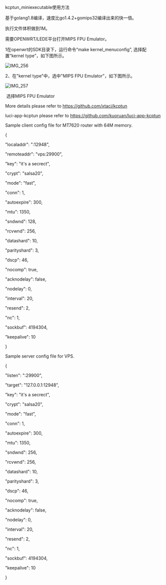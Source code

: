 kcptun\_miniexecutable使用方法

基于golang1.8编译，速度比go1.4.2+gomips32编译出来的快一倍。

执行文件体积做到1M。

需要OPENWRT/LEDE平台打开MIPS FPU Emulator。

1在openwrt的SDK目录下，运行命令“make kernel\_menuconfig”, 选择配置“kernel
type”，如下图所示。

![IMG\_256](media/f61cfb529282a8c70c6b9fa48416b526.png)

2、在"kernel type"中，选中"MIPS FPU Emulator"，如下图所示。

![IMG\_257](media/540582b05c70e76be131db0c371639a2.png)

 选择MIPS FPU Emulator

More details please refer to <https://github.com/xtaci/kcptun>

luci-app-kcptun please refer to <https://github.com/kuoruan/luci-app-kcptun>

Sample client config file for MT7620 router with 64M memory.

{

"localaddr": ":12948",

"remoteaddr": "vps:29900",

"key": "it's a secrect",

"crypt": "salsa20",

"mode": "fast",

"conn": 1,

"autoexpire": 300,

"mtu": 1350,

"sndwnd": 128,

"rcvwnd": 256,

"datashard": 10,

"parityshard": 3,

"dscp": 46,

"nocomp": true,

"acknodelay": false,

"nodelay": 0,

"interval": 20,

"resend": 2,

"nc": 1,

"sockbuf": 4194304,

"keepalive": 10

}

Sample server config file for VPS.

{

"listen": ":29900",

"target": "127.0.0.1:12948",

"key": "it's a secrect",

"crypt": "salsa20",

"mode": "fast",

"conn": 1,

"autoexpire": 300,

"mtu": 1350,

"sndwnd": 256,

"rcvwnd": 256,

"datashard": 10,

"parityshard": 3,

"dscp": 46,

"nocomp": true,

"acknodelay": false,

"nodelay": 0,

"interval": 20,

"resend": 2,

"nc": 1,

"sockbuf": 4194304,

"keepalive": 10

}
